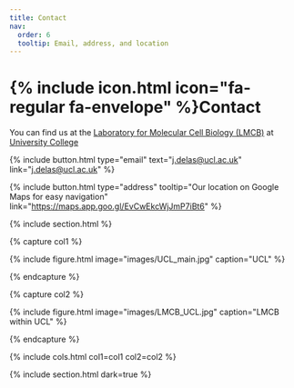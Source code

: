 ```yaml
---
title: Contact
nav:
  order: 6
  tooltip: Email, address, and location
---
```


# {% include icon.html icon="fa-regular fa-envelope" %}Contact

You can find us at the [Laboratory for Molecular Cell Biology (LMCB)](https://www.ucl.ac.uk/lmcb/lmcb-ucl) at [University College](https://www.ucl.ac.uk/)

{%
  include button.html
  type="email"
  text="j.delas@ucl.ac.uk"
  link="j.delas@ucl.ac.uk"
%}

{%
  include button.html
  type="address"
  tooltip="Our location on Google Maps for easy navigation"
  link="https://maps.app.goo.gl/EvCwEkcWjJmP7iBt6"
%}

{% include section.html %}

{% capture col1 %}

{%
  include figure.html
  image="images/UCL_main.jpg"
  caption="UCL"
%}

{% endcapture %}

{% capture col2 %}

{%
  include figure.html
  image="images/LMCB_UCL.jpg"
  caption="LMCB within UCL"
%}

{% endcapture %}

{% include cols.html col1=col1 col2=col2 %}

{% include section.html dark=true %}

